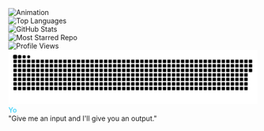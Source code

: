 <!-- markdownlint-disable -->


<div class="gif-container">
  <img src="anim.gif" alt="Animation" style="max-width:100%;"/>
</div>

<div class="container">
  <div class="image-wrapper">
    <img src="https://github-readme-stats.vercel.app/api/top-langs/?username=intelligent-username&theme=dark&hide_border=false&include_all_commits=false&count_private=true&layout=compact" alt="Top Languages">
  </div>

  <div class="image-wrapper">
    <img src="https://github-readme-stats.vercel.app/api?username=intelligent-username&show_icons=true&theme=dark" alt="GitHub Stats">
  </div>

  <div class="image-wrapper">
    <img src="https://github-readme-stats.vercel.app/api/pin/?username=intelligent-username&repo=Tensor-Benchmarks&theme=dark" alt="Most Starred Repo">
  </div>

  <div class="image-wrapper">
    <img src="https://komarev.com/ghpvc/?username=intelligent-username&color=blue" alt="Profile Views">
  </div>
</div>

<div class="container">
  <div class="image-wrapper">
    <picture>
      <source media="(prefers-color-scheme: dark)" srcset="https://github.com/intelligent-username/intelligent-username/raw/main/dist/github-snake-dark.svg" />
      <source media="(prefers-color-scheme: light)" srcset="https://github.com/intelligent-username/intelligent-username/raw/main/dist/github-snake.svg" />
      <img alt="github-snake" src="https://github.com/intelligent-username/intelligent-username/raw/main/dist/github-snake.svg">
    </picture>
  </div>
</div>

<div class="caption">
  <strong><span style="color:#61dafb;">Yo</span></strong><br/>
  "Give me an input and I'll give you an output."
</div>

